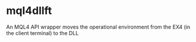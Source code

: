 # mql4dllft
An MQL4 API wrapper moves the operational environment from the EX4 (in the client terminal) to the DLL
